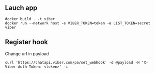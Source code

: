 ## Lauch app

```
docker build . -t viber
docker run --network host -e VIBER_TOKEN=token -e LIST_TOKEN=secret viber
```

## Register hook

Change url in payload
```
curl 'https://chatapi.viber.com/pa/set_webhook' -d @payload -H 'X-Viber-Auth-Token: <token>' -i
```